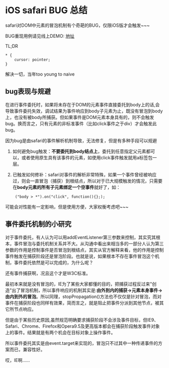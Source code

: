 # iOS safari BUG 总结

safari对DOM中元素的冒泡机制有个奇葩的BUG，仅限iOS版才会触发~~~

BUG重现用例请见线上DEMO: [地址](http://jsfiddle.net/e75od2bb/34/)

TL;DR

	* { 
	    cursor: pointer;
	}
解决一切，当年too young to naive

## bug表现与规避

在进行事件委托时，如果将未存在于DOM的元素事件直接委托到body上的话,会导致事件委托失效，调试结果为事件响应到body子元素为止，既没有冒泡到body上，也没有被body所捕获。但如果事件是DOM元素本身具有的，则不会触发bug。换而言之，只有元素的非标准事件（比如click事件之于div）才会触发此bug。

因为bug是由safari的事件解析机制导致，无法修复，但是有多种手段可以规避

1. 如何避免bug触发：**不要委托到body结点上**，委托到任意指定父元素都可以，或者使用原生具有该事件的元素，如使用click事件触发就用a标签包一层。

2. 已触发如何修补：safari对事件的解析非常特殊，如果一个事件曾经被响应过，则会一直冒泡（捕获）到根结点，所以对于已大规模触发的情况，只需要在**body元素的所有子元素绑定一个空事件**就好了，如：

		("body > *").on("click", function(){};);
可能会对性能有一定影响，但是使用方便，大家权衡考虑吧~~~

## 事件委托机制的小研究

对于事件委托，有人认为可以用addEventListener第三参数来控制，其实究其根本，事件冒泡与委托机制关系并不大。从沟通中看出来相当多的一部分人认为第三参数的作用是控制事件是否冒泡到根结点，其实从官方解释来看，他的作用是控制事件触发在捕获阶段还是冒泡阶段。也就是说，如果根本不存在事件冒泡这个机制，事件委托依然是可以完成的，为什么呢？

还有事件捕获啊，况且这个才是W3C标准。

最初本来就是没有冒泡的，IE为了某些大家都懂的目的，把捕获过程反过来"创造"出了冒泡机制，所以事件响应的机制其实是:**由外到内的捕获->元素本身事件->由内到外的冒泡**。所以同理，stopPropagation()方法也不仅仅是针对冒泡，而对事件在捕获阶段也同样有效果，简而言之，就是阻止把事件分派到其他节点，被其它所节点响应。

但是由于某些历史原因,虽然规范明确要求捕获阶段不会涉及事件目标，但IE9、Safari、Chrome、Firefox和Opera9.5及更高版本都会在捕获阶段触发事件对象上的事件。结果就是有两个机会在目标对象上操作事件。

所以事件委托其实是由event.target来实现的，冒泡只不过其中一种传递事件的方案而已，兼容性好。

哎，IE啊……
